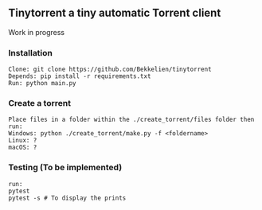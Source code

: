 ## Tinytorrent a tiny automatic Torrent client

Work in progress

### Installation
```console
Clone: git clone https://github.com/Bekkelien/tinytorrent
Depends: pip install -r requirements.txt
Run: python main.py
```

### Create a torrent
```console
Place files in a folder within the ./create_torrent/files folder then run:
Windows: python ./create_torrent/make.py -f <foldername>
Linux: ?
macOS: ?
```

### Testing (To be implemented)
```console
run:
pytest
pytest -s # To display the prints
```
